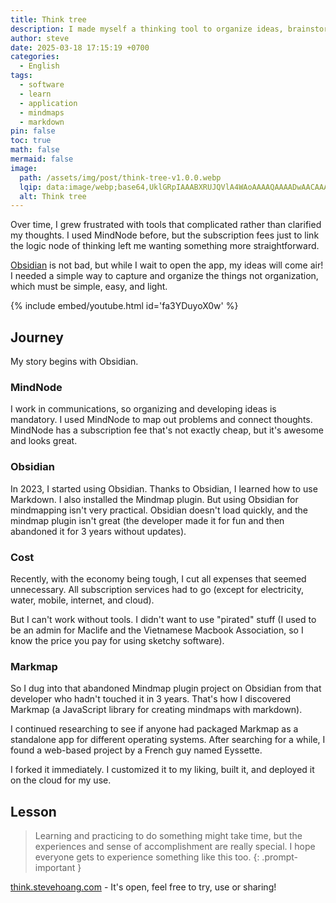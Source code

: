 ```yaml
---
title: Think tree
description: I made myself a thinking tool to organize ideas, brainstorm, and visualize concepts effortlessly
author: steve
date: 2025-03-18 17:15:19 +0700
categories:
  - English
tags:
  - software
  - learn
  - application
  - mindmaps
  - markdown
pin: false
toc: true
math: false
mermaid: false
image:
  path: /assets/img/post/think-tree-v1.0.0.webp
  lqip: data:image/webp;base64,UklGRpIAAABXRUJQVlA4WAoAAAAQAAAADwAACAAAQUxQSDAAAAARL6CmbSM4t3Z+j8VhaUTE+LhBVQMR1CaDAKaDAK8Gpn+Z+5Igov8TkIO6h/HPHAVWUDggPAAAABACAJ0BKhAACQAFQHwlpAAC9q/jfI+w+gAA/tun1aF2+bXAeD/P48QrG6Kj/ry9O9c4KIz0SXbNUAAAAA==
  alt: Think tree
---
```


Over time, I grew frustrated with tools that complicated rather than clarified my thoughts. I used MindNode before, but the subscription fees just to link the logic node of thinking left me wanting something more straightforward.

[Obsidian](/obsidian) is not bad, but while I wait to open the app, my ideas will come air! I needed a simple way to capture and organize the things not organization, which must be simple, easy, and light.

{% include embed/youtube.html id='fa3YDuyoX0w' %}

## Journey

My story begins with Obsidian.

### MindNode

I work in communications, so organizing and developing ideas is mandatory. I used MindNode to map out problems and connect thoughts. MindNode has a subscription fee that's not exactly cheap, but it's awesome and looks great.

### Obsidian

In 2023, I started using Obsidian. Thanks to Obsidian, I learned how to use Markdown. I also installed the Mindmap plugin. But using Obsidian for mindmapping isn't very practical. Obsidian doesn't load quickly, and the mindmap plugin isn't great (the developer made it for fun and then abandoned it for 3 years without updates).

### Cost

Recently, with the economy being tough, I cut all expenses that seemed unnecessary. All subscription services had to go (except for electricity, water, mobile, internet, and cloud).

But I can't work without tools. I didn't want to use "pirated" stuff (I used to be an admin for Maclife and the Vietnamese Macbook Association, so I know the price you pay for using sketchy software).

### Markmap

So I dug into that abandoned Mindmap plugin project on Obsidian from that developer who hadn't touched it in 3 years. That's how I discovered Markmap (a JavaScript library for creating mindmaps with markdown).

I continued researching to see if anyone had packaged Markmap as a standalone app for different operating systems. After searching for a while, I found a web-based project by a French guy named Eyssette.

I forked it immediately. I customized it to my liking, built it, and deployed it on the cloud for my use.

## Lesson

> Learning and practicing to do something might take time, but the experiences and sense of accomplishment are really special.
> I hope everyone gets to experience something like this too.
{: .prompt-important }

[think.stevehoang.com](https://think.stevehoang.com) - 
It's open, feel free to try, use or sharing!
